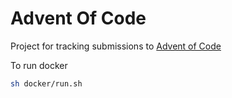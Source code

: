 # Advent Of Code
Project for tracking submissions to [Advent of Code](https://adventofcode.com/2020/about)

To run docker
```bash
sh docker/run.sh
```